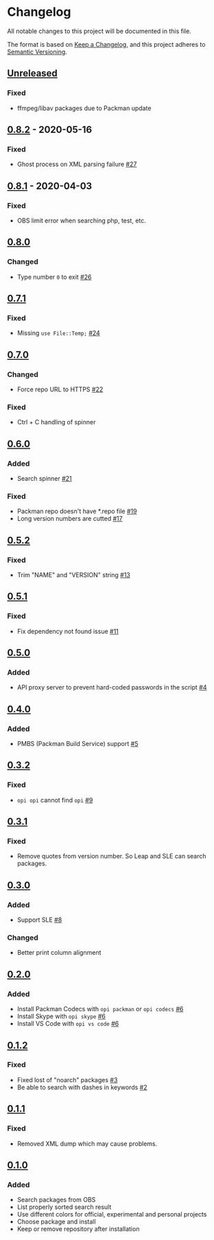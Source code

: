 # Changelog

All notable changes to this project will be documented in this file.

The format is based on [Keep a Changelog](https://keepachangelog.com/en/1.0.0/),
and this project adheres to [Semantic Versioning](https://semver.org/spec/v2.0.0.html).

## [Unreleased]

### Fixed

- ffmpeg/libav packages due to Packman update

## [0.8.2] - 2020-05-16

### Fixed

- Ghost process on XML parsing failure [#27](https://github.com/openSUSE-zh/opi/pulls/27)

## [0.8.1] - 2020-04-03

### Fixed

- OBS limit error when searching php, test, etc.

## [0.8.0]

### Changed

- Type number `0` to exit [#26](https://github.com/openSUSE-zh/opi/pulls/26)

## [0.7.1]

### Fixed

- Missing `use File::Temp;` [#24](https://github.com/openSUSE-zh/opi/issues/24)

## [0.7.0]

### Changed

- Force repo URL to HTTPS [#22](https://github.com/openSUSE-zh/opi/issues/22)

### Fixed

- Ctrl + C handling of spinner

## [0.6.0]

### Added

- Search spinner [#21](https://github.com/openSUSE-zh/opi/issues/21)

### Fixed

- Packman repo doesn't have *.repo file [#19](https://github.com/openSUSE-zh/opi/issues/19)
- Long version numbers are cutted [#17](https://github.com/openSUSE-zh/opi/issues/17)

## [0.5.2]

### Fixed

- Trim "NAME" and "VERSION" string [#13](https://github.com/openSUSE-zh/opi/issues/13)

## [0.5.1]

### Fixed

- Fix dependency not found issue [#11](https://github.com/openSUSE-zh/opi/issues/11)

## [0.5.0]

### Added

- API proxy server to prevent hard-coded passwords in the script [#4](https://github.com/openSUSE-zh/opi/issues/4)

## [0.4.0]

### Added

- PMBS (Packman Build Service) support [#5](https://github.com/openSUSE-zh/opi/issues/5)

## [0.3.2]

### Fixed

- `opi opi` cannot find `opi` [#9](https://github.com/openSUSE-zh/opi/issues/9)

## [0.3.1]

### Fixed

- Remove quotes from version number. So Leap and SLE can search packages.

## [0.3.0]

### Added

- Support SLE [#8](https://github.com/openSUSE-zh/opi/issues/8)

### Changed

- Better print column alignment

## [0.2.0]

### Added

- Install Packman Codecs with `opi packman` or `opi codecs` [#6](https://github.com/openSUSE-zh/opi/issues/6)
- Install Skype with `opi skype` [#6](https://github.com/openSUSE-zh/opi/issues/6)
- Install VS Code with `opi vs code` [#6](https://github.com/openSUSE-zh/opi/issues/6)

## [0.1.2]

### Fixed

- Fixed lost of "noarch" packages [#3](https://github.com/openSUSE-zh/opi/issues/3)
- Be able to search with dashes in keywords [#2](https://github.com/openSUSE-zh/opi/issues/3)

## [0.1.1]

### Fixed

- Removed XML dump which may cause problems.

## [0.1.0]

### Added

- Search packages from OBS
- List properly sorted search result
- Use different colors for official, experimental and personal projects
- Choose package and install
- Keep or remove repository after installation

[Unreleased]: https://github.com/openSUSE-zh/opi/compare/v0.8.2...HEAD
[0.8.2]: https://github.com/openSUSE-zh/opi/compare/v0.8.1...v0.8.2
[0.8.1]: https://github.com/openSUSE-zh/opi/compare/v0.8.0...v0.8.1
[0.8.0]: https://github.com/openSUSE-zh/opi/compare/v0.7.1...v0.8.0
[0.7.1]: https://github.com/openSUSE-zh/opi/compare/v0.7.0...v0.7.1
[0.7.0]: https://github.com/openSUSE-zh/opi/compare/v0.6.0...v0.7.0
[0.6.0]: https://github.com/openSUSE-zh/opi/compare/v0.5.2...v0.6.0
[0.5.2]: https://github.com/openSUSE-zh/opi/compare/v0.5.1...v0.5.2
[0.5.1]: https://github.com/openSUSE-zh/opi/compare/v0.5.0...v0.5.1
[0.5.0]: https://github.com/openSUSE-zh/opi/compare/v0.4.0...v0.5.0
[0.4.0]: https://github.com/openSUSE-zh/opi/compare/v0.3.2...v0.4.0
[0.3.2]: https://github.com/openSUSE-zh/opi/compare/v0.3.1...v0.3.2
[0.3.1]: https://github.com/openSUSE-zh/opi/compare/v0.3.0...v0.3.1
[0.3.0]: https://github.com/openSUSE-zh/opi/compare/v0.2.0...v0.3.0
[0.2.0]: https://github.com/openSUSE-zh/opi/compare/v0.1.2...v0.2.0
[0.1.2]: https://github.com/openSUSE-zh/opi/compare/v0.1.1...v0.1.2
[0.1.1]: https://github.com/openSUSE-zh/opi/compare/v0.1.0...v0.1.1
[0.1.0]: https://github.com/openSUSE-zh/opi/releases/tag/v0.1.0
